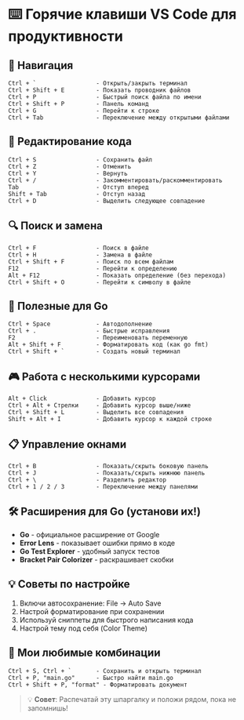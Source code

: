 # ⌨️ Горячие клавиши VS Code для продуктивности

## 📁 Навигация
```
Ctrl + `                 - Открыть/закрыть терминал
Ctrl + Shift + E         - Показать проводник файлов
Ctrl + P                 - Быстрый поиск файла по имени
Ctrl + Shift + P         - Панель команд
Ctrl + G                 - Перейти к строке
Ctrl + Tab               - Переключение между открытыми файлами
```

## 🎯 Редактирование кода
```
Ctrl + S                 - Сохранить файл
Ctrl + Z                 - Отменить
Ctrl + Y                 - Вернуть
Ctrl + /                 - Закомментировать/раскомментировать
Tab                      - Отступ вперед
Shift + Tab              - Отступ назад
Ctrl + D                 - Выделить следующее совпадение
```

## 🔍 Поиск и замена
```
Ctrl + F                 - Поиск в файле
Ctrl + H                 - Замена в файле
Ctrl + Shift + F         - Поиск по всем файлам
F12                      - Перейти к определению
Alt + F12                - Показать определение (без перехода)
Ctrl + Shift + O         - Перейти к символу в файле
```

## 🚀 Полезные для Go
```
Ctrl + Space             - Автодополнение
Ctrl + .                 - Быстрые исправления
F2                       - Переименовать переменную
Alt + Shift + F          - Форматировать код (как go fmt)
Ctrl + Shift + `         - Создать новый терминал
```

## 🎮 Работа с несколькими курсорами
```
Alt + Click              - Добавить курсор
Ctrl + Alt + Стрелки     - Добавить курсор выше/ниже
Ctrl + Shift + L         - Выделить все совпадения
Shift + Alt + I          - Добавить курсор к каждой строке
```

## 📋 Управление окнами
```
Ctrl + B                 - Показать/скрыть боковую панель
Ctrl + J                 - Показать/скрыть нижнюю панель
Ctrl + \                 - Разделить редактор
Ctrl + 1 / 2 / 3         - Переключение между панелями
```

## 🛠 Расширения для Go (установи их!)
- **Go** - официальное расширение от Google
- **Error Lens** - показывает ошибки прямо в коде
- **Go Test Explorer** - удобный запуск тестов
- **Bracket Pair Colorizer** - раскрашивает скобки

## 💡 Советы по настройке
1. Включи автосохранение: File → Auto Save
2. Настрой форматирование при сохранении
3. Используй сниппеты для быстрого написания кода
4. Настрой тему под себя (Color Theme)

## 🎯 Мои любимые комбинации
```
Ctrl + S, Ctrl + `       - Сохранить и открыть терминал
Ctrl + P, "main.go"      - Быстро найти main.go
Ctrl + Shift + P, "format" - Форматировать документ
```

> 💡 **Совет**: Распечатай эту шпаргалку и положи рядом, пока не запомнишь!